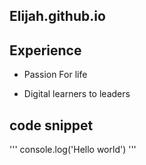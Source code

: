 ## Elijah.github.io

## Experience
- Passion For life

- Digital learners to leaders

## code snippet
'''
console.log('Hello world')
'''
